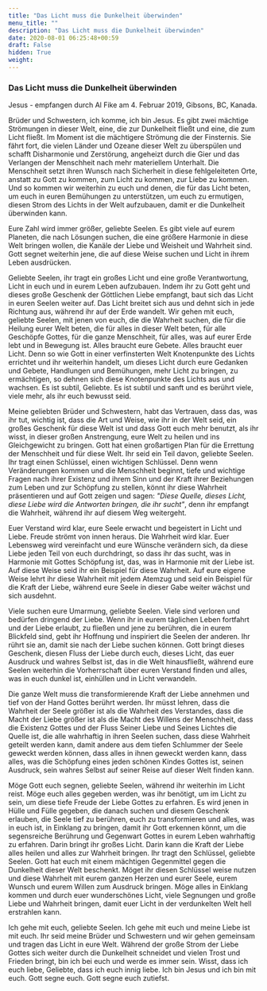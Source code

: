 ```yaml
---
title: "Das Licht muss die Dunkelheit überwinden"
menu_title: ""
description: "Das Licht muss die Dunkelheit überwinden"
date: 2020-08-01 06:25:48+00:59
draft: False
hidden: True
weight:
---
```

### Das Licht muss die Dunkelheit überwinden

Jesus - empfangen durch Al Fike am 4. Februar 2019, Gibsons, BC, Kanada.

Brüder und Schwestern, ich komme, ich bin Jesus. Es gibt zwei mächtige Strömungen in dieser Welt, eine, die zur Dunkelheit fließt und eine, die zum Licht fließt. Im Moment ist die mächtigere Strömung die der Finsternis. Sie fährt fort, die vielen Länder und Ozeane dieser Welt zu überspülen und schafft Disharmonie und Zerstörung, angeheizt durch die Gier und das Verlangen der Menschheit nach mehr materiellem Unterhalt. Die Menschheit setzt ihren Wunsch nach Sicherheit in diese fehlgeleiteten Orte, anstatt zu Gott zu kommen, zum Licht zu kommen, zur Liebe zu kommen. Und so kommen wir weiterhin zu euch und denen, die für das Licht beten, um euch in euren Bemühungen zu unterstützen, um euch zu ermutigen, diesen Strom des Lichts in der Welt aufzubauen, damit er die Dunkelheit überwinden kann.

Eure Zahl wird immer größer, geliebte Seelen. Es gibt viele auf eurem Planeten, die nach Lösungen suchen, die eine größere Harmonie in diese Welt bringen wollen, die Kanäle der Liebe und Weisheit und Wahrheit sind. Gott segnet weiterhin jene, die auf diese Weise suchen und Licht in ihrem Leben ausdrücken.

Geliebte Seelen, ihr tragt ein großes Licht und eine große Verantwortung, Licht in euch und in eurem Leben aufzubauen. Indem ihr zu Gott geht und dieses große Geschenk der Göttlichen Liebe empfangt, baut sich das Licht in euren Seelen weiter auf. Das Licht breitet sich aus und dehnt sich in jede Richtung aus, während ihr auf der Erde wandelt. Wir gehen mit euch, geliebte Seelen, mit jenen von euch, die die Wahrheit suchen, die für die Heilung eurer Welt beten, die für alles in dieser Welt beten, für alle Geschöpfe Gottes, für die ganze Menschheit, für alles, was auf eurer Erde lebt und in Bewegung ist. Alles braucht eure Gebete. Alles braucht euer Licht. Denn so wie Gott in einer verfinsterten Welt Knotenpunkte des Lichts errichtet und ihr weiterhin handelt, um dieses Licht durch eure Gedanken und Gebete, Handlungen und Bemühungen, mehr Licht zu bringen, zu ermächtigen, so dehnen sich diese Knotenpunkte des Lichts aus und wachsen. Es ist subtil, Geliebte. Es ist subtil und sanft und es berührt viele, viele mehr, als ihr euch bewusst seid.

Meine geliebten Brüder und Schwestern, habt das Vertrauen, dass das, was ihr tut, wichtig ist, dass die Art und Weise, wie ihr in der Welt seid, ein großes Geschenk für diese Welt ist und dass Gott euch mehr benutzt, als ihr wisst, in dieser großen Anstrengung, eure Welt zu heilen und ins Gleichgewicht zu bringen. Gott hat einen großartigen Plan für die Errettung der Menschheit und für diese Welt. Ihr seid ein Teil davon, geliebte Seelen. Ihr tragt einen Schlüssel, einen wichtigen Schlüssel. Denn wenn Veränderungen kommen und die Menschheit beginnt, tiefe und wichtige Fragen nach ihrer Existenz und ihrem Sinn und der Kraft ihrer Beziehungen zum Leben und zur Schöpfung zu stellen, könnt ihr diese Wahrheit präsentieren und auf Gott zeigen und sagen: *"Diese Quelle, dieses Licht, diese Liebe wird die Antworten bringen, die ihr sucht"*, denn ihr empfangt die Wahrheit, während ihr auf diesem Weg weitergeht.

Euer Verstand wird klar, eure Seele erwacht und begeistert in Licht und Liebe. Freude strömt von innen heraus. Die Wahrheit wird klar. Euer Lebensweg wird vereinfacht und eure Wünsche verändern sich, da diese Liebe jeden Teil von euch durchdringt, so dass ihr das sucht, was in Harmonie mit Gottes Schöpfung ist, das, was in Harmonie mit der Liebe ist. Auf diese Weise seid ihr ein Beispiel für diese Wahrheit. Auf eure eigene Weise lehrt ihr diese Wahrheit mit jedem Atemzug und seid ein Beispiel für die Kraft der Liebe, während eure Seele in dieser Gabe weiter wächst und sich ausdehnt.

Viele suchen eure Umarmung, geliebte Seelen. Viele sind verloren und bedürfen dringend der Liebe. Wenn ihr in eurem täglichen Leben fortfahrt und der Liebe erlaubt, zu fließen und jene zu berühren, die in eurem Blickfeld sind, gebt ihr Hoffnung und inspiriert die Seelen der anderen. Ihr rührt sie an, damit sie nach der Liebe suchen können. Gott bringt dieses Geschenk, diesen Fluss der Liebe durch euch, dieses Licht, das euer Ausdruck und wahres Selbst ist, das in die Welt hinausfließt, während eure Seelen weiterhin die Vorherrschaft über euren Verstand finden und alles, was in euch dunkel ist, einhüllen und in Licht verwandeln.

Die ganze Welt muss die transformierende Kraft der Liebe annehmen und tief von der Hand Gottes berührt werden. Ihr müsst lehren, dass die Wahrheit der Seele größer ist als die Wahrheit des Verstandes, dass die Macht der Liebe größer ist als die Macht des Willens der Menschheit, dass die Existenz Gottes und der Fluss Seiner Liebe und Seines Lichtes die Quelle ist, die alle wahrhaftig in ihren Seelen suchen, dass diese Wahrheit geteilt werden kann, damit andere aus dem tiefen Schlummer der Seele geweckt werden können, dass alles in ihnen geweckt werden kann, dass alles, was die Schöpfung eines jeden schönen Kindes Gottes ist, seinen Ausdruck, sein wahres Selbst auf seiner Reise auf dieser Welt finden kann.

Möge Gott euch segnen, geliebte Seelen, während ihr weiterhin im Licht reist. Möge euch alles gegeben werden, was ihr benötigt, um im Licht zu sein, um diese tiefe Freude der Liebe Gottes zu erfahren. Es wird jenen in Hülle und Fülle gegeben, die danach suchen und diesem Geschenk erlauben, die Seele tief zu berühren, euch zu transformieren und alles, was in euch ist, in Einklang zu bringen, damit ihr Gott erkennen könnt, um die segensreiche Berührung und Gegenwart Gottes in eurem Leben wahrhaftig zu erfahren. Darin bringt ihr großes Licht. Darin kann die Kraft der Liebe alles heilen und alles zur Wahrheit bringen. Ihr tragt den Schlüssel, geliebte Seelen. Gott hat euch mit einem mächtigen Gegenmittel gegen die Dunkelheit dieser Welt beschenkt. Möget ihr diesen Schlüssel weise nutzen und diese Wahrheit mit eurem ganzen Herzen und eurer Seele, eurem Wunsch und eurem Willen zum Ausdruck bringen. Möge alles in Einklang kommen und durch euer wunderschönes Licht, viele Segnungen und große Liebe und Wahrheit bringen, damit euer Licht in der verdunkelten Welt hell erstrahlen kann.

Ich gehe mit euch, geliebte Seelen. Ich gehe mit euch und meine Liebe ist mit euch. Ihr seid meine Brüder und Schwestern und wir gehen gemeinsam und tragen das Licht in eure Welt. Während der große Strom der Liebe Gottes sich weiter durch die Dunkelheit schneidet und vielen Trost und Frieden bringt, bin ich bei euch und werde es immer sein. Wisst, dass ich euch liebe, Geliebte, dass ich euch innig liebe. Ich bin Jesus und ich bin mit euch. Gott segne euch. Gott segne euch zutiefst.
